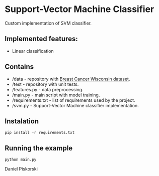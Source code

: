 Support-Vector Machine Classifier
=================================

Custom implementation of SVM classifier.

Implemented features:
---------------------------------
- Linear classification

Contains
---------------------------------
- /data - repository with [Breast Cancer Wisconsin dataset](https://www.kaggle.com/datasets/uciml/breast-cancer-wisconsin-data).
- /test - repository with unit tests.
- /features.py - data preprocessing.
- /main.py - main script with model training.
- /requirements.txt - list of requirements used by the project.
- /svm.py - Support-Vector Machine classifier implementation.

Instalation
---------------------------------
`pip install -r requirements.txt`

Running the example
---------------------------------
`python main.py`


Daniel Piskorski
